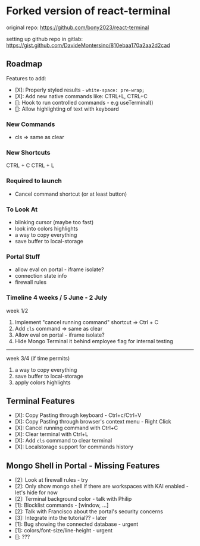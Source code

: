 # Forked version of react-terminal

original repo: https://github.com/bony2023/react-terminal

setting up github repo in gitlab: https://gist.github.com/DavideMontersino/810ebaa170a2aa2d2cad

## Roadmap

Features to add:

- [X]: Properly styled results - `white-space: pre-wrap;`
- [X]: Add new native commands like: CTRL+L, CTRL+C
- []: Hook to run controlled commands - e.g useTerminal()
- []: Allow highlighting of text with keyboard

### New Commands

- cls => same as clear

### New Shortcuts

CTRL + C
CTRL + L

### Required to launch

- Cancel command shortcut (or at least button)

### To Look At

- blinking cursor (maybe too fast)
- look into colors highlights
- a way to copy everything
- save buffer to local-storage

### Portal Stuff

- allow eval on portal - iframe isolate?
- connection state info
- firewall rules

### Timeline 4 weeks / 5 June - 2 July

week 1/2

1. Implement "cancel running command" shortcut => Ctrl + C
1. Add `cls` command => same as clear
1. Allow eval on portal - iframe isolate?
1. Hide Mongo Terminal it behind employee flag for internal testing

---

week 3/4 (if time permits)

1. a way to copy everything
1. save buffer to local-storage
1. apply colors highlights

## Terminal Features

- [X]: Copy Pasting through keyboard - Ctrl+c/Ctrl+V
- [X]: Copy Pasting through browser's context menu - Right Click
- [X]: Cancel running command with Ctrl+C
- [X]: Clear terminal with Ctrl+L
- [X]: Add `cls` command to clear terminal
- [X]: Localstorage support for commands history

## Mongo Shell in Portal - Missing Features

- [2]: Look at firewall rules - try
- [2]: Only show mongo shell if there are workspaces with KAI enabled - let's hide for now
- [2]: Terminal background color - talk with Philip
- [1]: Blocklist commands - [window, ...]
- [2]: Talk with Francisco about the portal's security concerns
- [3]: Integrate into the tutorial?? - later
- [1]: Bug showing the connected database - urgent
- [1]: colors/font-size/line-height - urgent
- []: ???
